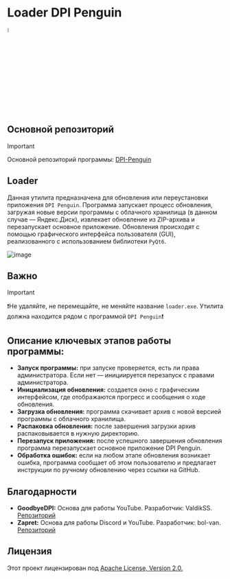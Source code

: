 # Loader DPI Penguin

<img src="https://github.com/zhivem/Loader-for-DPI-Penguin/blob/main/update_reset.ico" width=5% height=5%>

## Основной репозиторий
> [!IMPORTANT]
> Основной репозиторий программы: [DPI-Penguin](https://github.com/zhivem/DPI-Penguin)

## Loader
Данная утилита предназначена для обновления или переустановки приложения `DPI Penguin`. Программа запускает процесс обновления, загружая новые версии программы с облачного хранилища (в данном случае — Яндекс.Диск), извлекает обновление из ZIP-архива и перезапускает основное приложение. Обновления происходят с помощью графического интерфейса пользователя (GUI), реализованного с использованием библиотеки `PyQt6`. 

![image](https://github.com/user-attachments/assets/c6f549d6-ff91-472e-b442-ebe4594c360d)

## Важно
> [!IMPORTANT]
> ❗️Не удаляйте, не перемещайте, не меняйте название `loader.exe`. Утилита должна находится рядом с программой `DPI Penguin`❗️

## Описание ключевых этапов работы программы:
- **Запуск программы:** при запуске проверяется, есть ли права администратора. Если нет — инициируется перезапуск с правами администратора.
- **Инициализация обновления:** создается окно с графическим интерфейсом, где отображаются прогресс и сообщения о ходе обновления.
- **Загрузка обновления:** программа скачивает архив с новой версией программы с облачного хранилища.
- **Распаковка обновления:** после завершения загрузки архив распаковывается в нужную директорию.
- **Перезапуск приложения:** после успешного завершения обновления программа перезапускает основное приложение DPI Penguin.
- **Обработка ошибок:** если на любом этапе обновления возникает ошибка, программа сообщает об этом пользователю и предлагает инструкции по ручному обновлению через ссылки на GitHub.

## Благодарности

- **GoodbyeDPI:** Основа для работы YouTube. Разработчик: ValdikSS. [Репозиторий](https://github.com/ValdikSS/GoodbyeDPI)
- **Zapret:** Основа для работы Discord и YouTube. Разработчик: bol-van. [Репозиторий](https://github.com/bol-van/zapret)

## Лицензия 

Этот проект лицензирован под [Apache License, Version 2.0.](https://raw.githubusercontent.com/zhivem/DPI-Penguin/refs/heads/main/LICENSE.md)
